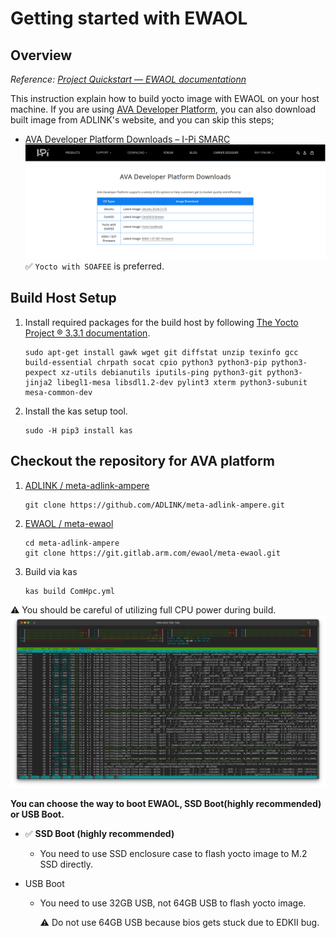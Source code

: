 # Getting started with EWAOL

## Overview

_Reference: [Project Quickstart — EWAOL documentationn](https://ewaol.sites.arm.com/meta-ewaol/quickstart.html)_

This instruction explain how to build yocto image with EWAOL on your host machine.
If you are using [AVA Developer Platform](https://www.ipi.wiki/pages/com-hpc-altra), you can also download built image from ADLINK's website, and you can skip this steps;

- [AVA Developer Platform Downloads – I-Pi SMARC](https://www.ipi.wiki/pages/download-ava-developer-platform)
  ![Downloads](images/getting-started/downloads.png)
  :white_check_mark: `Yocto with SOAFEE` is preferred.

## Build Host Setup

1. Install required packages for the build host by following [The Yocto Project ® 3.3.1 documentation](https://docs.yoctoproject.org/3.3.1/singleindex.html#required-packages-for-the-build-host).

   ```console
   sudo apt-get install gawk wget git diffstat unzip texinfo gcc build-essential chrpath socat cpio python3 python3-pip python3-pexpect xz-utils debianutils iputils-ping python3-git python3-jinja2 libegl1-mesa libsdl1.2-dev pylint3 xterm python3-subunit mesa-common-dev
   ```

1. Install the kas setup tool.

   ```console
   sudo -H pip3 install kas
   ```

## Checkout the repository for AVA platform

1. [ADLINK / meta-adlink-ampere](https://github.com/ADLINK/meta-adlink-ampere)

   ```console
   git clone https://github.com/ADLINK/meta-adlink-ampere.git
   ```

1. [EWAOL / meta-ewaol](https://git.gitlab.arm.com/ewaol/meta-ewaol)

   ```console
   cd meta-adlink-ampere
   git clone https://git.gitlab.arm.com/ewaol/meta-ewaol.git
   ```

1. Build via kas

   ```console
   kas build ComHpc.yml
   ```

:warning: You should be careful of utilizing full CPU power during build.
![Build](images/getting-started/build.png)

**You can choose the way to boot EWAOL, SSD Boot(highly recommended) or USB Boot.**

- :white_check_mark: **SSD Boot (highly recommended)**
  - You need to use SSD enclosure case to flash yocto image to M.2 SSD directly.
- USB Boot

  - You need to use 32GB USB, not 64GB USB to flash yocto image.

    :warning: Do not use 64GB USB because bios gets stuck due to EDKII bug.
